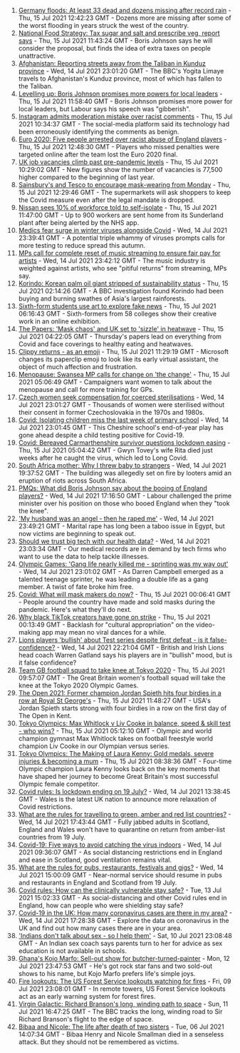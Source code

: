 1. [Germany floods: At least 33 dead and dozens missing after record rain](https://www.bbc.co.uk/news/world-europe-57846200) - Thu, 15 Jul 2021 12:42:23 GMT - Dozens more are missing after some of the worst flooding in years struck the west of the country.
2. [National Food Strategy: Tax sugar and salt and prescribe veg, report says](https://www.bbc.co.uk/news/uk-57838103) - Thu, 15 Jul 2021 11:43:24 GMT - Boris Johnson says he will consider the proposal, but finds the idea of extra taxes on people unattractive.
3. [Afghanistan: Reporting streets away from the Taliban in Kunduz province](https://www.bbc.co.uk/news/world-asia-57841719) - Wed, 14 Jul 2021 23:01:20 GMT - The BBC's Yogita Limaye travels to Afghanistan's Kunduz province, most of which has fallen to the Taliban.
4. [Levelling up: Boris Johnson promises more powers for local leaders](https://www.bbc.co.uk/news/uk-politics-57844084) - Thu, 15 Jul 2021 11:58:40 GMT - Boris Johnson promises more power for local leaders, but Labour says his speech was "gibberish".
5. [Instagram admits moderation mistake over racist comments](https://www.bbc.co.uk/news/technology-57848106) - Thu, 15 Jul 2021 10:34:37 GMT - The social-media platform said its technology had been erroneously identifying the comments as benign.
6. [Euro 2020: Five people arrested over racist abuse of England players](https://www.bbc.co.uk/news/uk-57848761) - Thu, 15 Jul 2021 12:48:30 GMT - Players who missed penalties were targeted online after the team lost the Euro 2020 final.
7. [UK job vacancies climb past pre-pandemic levels](https://www.bbc.co.uk/news/business-57846381) - Thu, 15 Jul 2021 10:29:02 GMT - New figures show the number of vacancies is 77,500 higher compared to the beginning of last year.
8. [Sainsbury's and Tesco to encourage mask-wearing from Monday](https://www.bbc.co.uk/news/business-57839990) - Thu, 15 Jul 2021 12:29:46 GMT - The supermarkets will ask shoppers to keep the Covid measure even after the legal mandate is dropped.
9. [Nissan sees 10% of workforce told to self-isolate](https://www.bbc.co.uk/news/business-57848958) - Thu, 15 Jul 2021 11:47:00 GMT - Up to 900 workers are sent home from its Sunderland plant after being alerted by the NHS app.
10. [Medics fear surge in winter viruses alongside Covid](https://www.bbc.co.uk/news/health-57837192) - Wed, 14 Jul 2021 23:39:41 GMT - A potential triple whammy of viruses prompts calls for more testing to reduce spread this autumn.
11. [MPs call for complete reset of music streaming to ensure fair pay for artists](https://www.bbc.co.uk/news/entertainment-arts-57838473) - Wed, 14 Jul 2021 23:42:12 GMT - The music industry is weighted against artists, who see "pitiful returns" from streaming, MPs say.
12. [Korindo: Korean palm oil giant stripped of sustainability status](https://www.bbc.co.uk/news/world-asia-57845156) - Thu, 15 Jul 2021 02:14:26 GMT - A BBC investigation found Korindo had been buying and burning swathes of Asia's largest rainforests.
13. [Sixth-form students use art to explore fake news](https://www.bbc.co.uk/news/in-pictures-57812031) - Thu, 15 Jul 2021 06:16:43 GMT - Sixth-formers from 58 colleges show their creative work in an online exhibition.
14. [The Papers: 'Mask chaos' and UK set to 'sizzle' in heatwave](https://www.bbc.co.uk/news/blogs-the-papers-57844734) - Thu, 15 Jul 2021 04:22:05 GMT - Thursday's papers lead on everything from Covid and face coverings to healthy eating and heatwaves.
15. [Clippy returns - as an emoji](https://www.bbc.co.uk/news/technology-57849880) - Thu, 15 Jul 2021 11:29:19 GMT - Microsoft changes its paperclip emoji to look like its early virtual assistant, the object of much affection and frustration.
16. [Menopause: Swansea MP calls for change on 'the change'](https://www.bbc.co.uk/news/uk-wales-57838624) - Thu, 15 Jul 2021 05:06:49 GMT - Campaigners want women to talk about the menopause and call for more training for GPs.
17. [Czech women seek compensation for coerced sterilisations](https://www.bbc.co.uk/news/world-europe-57843624) - Wed, 14 Jul 2021 23:01:27 GMT - Thousands of women were sterilised without their consent in former Czechoslovakia in the 1970s and 1980s.
18. [Covid: Isolating children miss the last week of primary school](https://www.bbc.co.uk/news/uk-57837434) - Wed, 14 Jul 2021 23:01:45 GMT - This Cheshire school's end-of-year play has gone ahead despite a child testing positive for Covid-19.
19. [Covid: Bereaved Carmarthenshire survivor questions lockdown easing](https://www.bbc.co.uk/news/uk-wales-57838628) - Thu, 15 Jul 2021 05:04:42 GMT - Gwyn Tovey's wife Rita died just weeks after he caught the virus, which led to Long Covid.
20. [South Africa mother: Why I threw baby to strangers](https://www.bbc.co.uk/news/world-africa-57843685) - Wed, 14 Jul 2021 19:37:52 GMT - The building was allegedly set on fire by looters amid an eruption of riots across South Africa.
21. [PMQs: What did Boris Johnson say about the booing of England players?](https://www.bbc.co.uk/news/57837572) - Wed, 14 Jul 2021 17:16:50 GMT - Labour challenged the prime minister over his position on those who booed England when they "took the knee".
22. ['My husband was an angel - then he raped me'](https://www.bbc.co.uk/news/world-middle-east-57694110) - Wed, 14 Jul 2021 23:49:21 GMT - Marital rape has long been a taboo issue in Egypt, but now victims are beginning to speak out.
23. [Should we trust big tech with our health data?](https://www.bbc.co.uk/news/business-57817804) - Wed, 14 Jul 2021 23:03:34 GMT - Our medical records are in demand by tech firms who want to use the data to help tackle illnesses.
24. [Olympic Games: 'Gang life nearly killed me - sprinting was my way out'](https://www.bbc.co.uk/sport/athletics/57656659) - Wed, 14 Jul 2021 23:01:02 GMT - As Darren Campbell emerged as a talented teenage sprinter, he was leading a double life as a gang member. A twist of fate broke him free.
25. [Covid: What will mask makers do now?](https://www.bbc.co.uk/news/newsbeat-57737666) - Thu, 15 Jul 2021 00:06:41 GMT - People around the country have made and sold masks during the pandemic. Here's what they'll do next.
26. [Why black TikTok creators have gone on strike](https://www.bbc.co.uk/news/world-us-canada-57841055) - Thu, 15 Jul 2021 00:13:49 GMT - Backlash for "cultural appropriation" on the video-making app may mean no viral dances for a while.
27. [Lions players 'bullish' about Test series despite first defeat - is it false-confidence?](https://www.bbc.co.uk/sport/rugby-union/57844708) - Wed, 14 Jul 2021 22:21:04 GMT - British and Irish Lions head coach Warren Gatland says his players are in "bullish" mood, but is it false confidence?
28. [Team GB football squad to take knee at Tokyo 2020](https://www.bbc.co.uk/sport/olympics/57846090) - Thu, 15 Jul 2021 09:57:07 GMT - The Great Britain women's football squad will take the knee at the Tokyo 2020 Olympic Games.
29. [The Open 2021: Former champion Jordan Spieth hits four birdies in a row at Royal St George's](https://www.bbc.co.uk/sport/av/golf/57851952) - Thu, 15 Jul 2021 11:48:27 GMT - USA's Jordan Spieth starts strong with four birdies in a row on the first day of The Open in Kent.
30. [Tokyo Olympics: Max Whitlock v Liv Cooke in balance, speed & skill test - who wins?](https://www.bbc.co.uk/sport/av/olympics/57441926) - Thu, 15 Jul 2021 05:12:10 GMT - Olympic and world champion gymnast Max Whitlock takes on football freestyle world champion Liv Cooke in our Olympian versus series.
31. [Tokyo Olympics: The Making of Laura Kenny: Gold medals, severe injuries & becoming a mum](https://www.bbc.co.uk/sport/av/olympics/57839204) - Thu, 15 Jul 2021 08:38:36 GMT - Four-time Olympic champion Laura Kenny looks back on the key moments that have shaped her journey to become Great Britain's most successful Olympic female competitor.
32. [Covid rules: Is lockdown ending on 19 July?](https://www.bbc.co.uk/news/explainers-52530518) - Wed, 14 Jul 2021 13:38:45 GMT - Wales is the latest UK nation to announce more relaxation of Covid restrictions.
33. [What are the rules for travelling to green, amber and red list countries?](https://www.bbc.co.uk/news/explainers-52544307) - Wed, 14 Jul 2021 17:43:44 GMT - Fully jabbed adults in Scotland, England and Wales won't have to quarantine on return from amber-list countries from 19 July.
34. [Covid-19: Five ways to avoid catching the virus indoors](https://www.bbc.co.uk/news/explainers-53917432) - Wed, 14 Jul 2021 09:36:07 GMT - As social distancing restrictions end in England and ease in Scotland, good ventilation remains vital.
35. [What are the rules for pubs, restaurants, festivals and gigs?](https://www.bbc.co.uk/news/business-52977388) - Wed, 14 Jul 2021 15:00:09 GMT - Near-normal service should resume in pubs and restaurants in England and Scotland from 19 July.
36. [Covid rules: How can the clinically vulnerable stay safe?](https://www.bbc.co.uk/news/health-51997151) - Tue, 13 Jul 2021 15:02:33 GMT - As social-distancing and other Covid rules end in England, how can people who were shielding stay safe?
37. [Covid-19 in the UK: How many coronavirus cases are there in my area?](https://www.bbc.co.uk/news/uk-51768274) - Wed, 14 Jul 2021 17:28:38 GMT - Explore the data on coronavirus in the UK and find out how many cases there are in your area.
38. ['Indians don't talk about sex - so I help them'](https://www.bbc.co.uk/news/stories-56838660) - Sat, 10 Jul 2021 23:08:48 GMT - An Indian sex coach says parents turn to her for advice as sex education is not available in schools.
39. [Ghana's Kojo Marfo: Sell-out show for butcher-turned-painter](https://www.bbc.co.uk/news/world-africa-57553149) - Mon, 12 Jul 2021 23:47:53 GMT - He's got rock star fans and two sold-out shows to his name, but Kojo Marfo prefers life's simple joys.
40. [Fire lookouts: The US Forest Service lookouts watching for fires](https://www.bbc.co.uk/news/world-us-canada-57626403) - Fri, 09 Jul 2021 23:08:01 GMT - In remote towers, US Forest Service lookouts act as an early warning system for forest fires.
41. [Virgin Galactic: Richard Branson's long, winding path to space](https://www.bbc.co.uk/news/science-environment-57798167) - Sun, 11 Jul 2021 16:47:25 GMT - The BBC tracks the long, winding road to Sir Richard Branson's flight to the edge of space.
42. [Bibaa and Nicole: The life after death of two sisters](https://www.bbc.co.uk/news/uk-england-london-57679755) - Tue, 06 Jul 2021 14:07:34 GMT - Bibaa Henry and Nicole Smallman died in a senseless attack. But they should not be remembered as victims.
